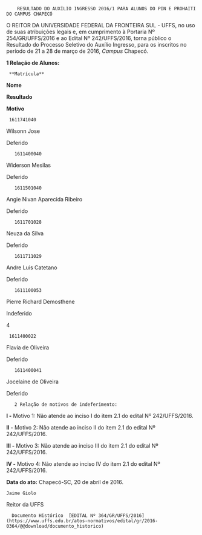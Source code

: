         RESULTADO DO AUXÍLIO INGRESSO 2016/1 PARA ALUNOS DO PIN E PROHAITI DO CAMPUS CHAPECÓ  

O REITOR DA UNIVERSIDADE FEDERAL DA FRONTEIRA SUL - UFFS, no uso de suas atribuições legais e, em cumprimento à Portaria Nº 254/GR/UFFS/2016 e ao Edital Nº 242/UFFS/2016, torna público o Resultado do Processo Seletivo do Auxílio Ingresso, para os inscritos no período de 21 a 28 de março de 2016, *Campus* Chapecó.

 **1 Relação de Alunos:**

     **Matrícula**

   **Nome**

   **Resultado**

   **Motivo**

     1611741040

   Wilsonn Jose

   Deferido

       1611400040

   Widerson Mesilas

   Deferido

       1611501040

   Angie Nivan Aparecida Ribeiro

   Deferido

       1611701028

   Neuza da Silva

   Deferido

       1611711029

   Andre Luis Catetano

   Deferido

       1611100053

   Pierre Richard Demosthene

   Indeferido

   4

     1611400022

   Flavia de Oliveira

   Deferido

       1611400041

   Jocelaine de Oliveira

   Deferido

       2 Relação de motivos de indeferimento:

 **I -** Motivo 1: Não atende ao inciso I do item 2.1 do edital Nº 242/UFFS/2016.

 **II -** Motivo 2: Não atende ao inciso II do item 2.1 do edital Nº 242/UFFS/2016.

 **III -** Motivo 3: Não atende ao inciso III do item 2.1 do edital Nº 242/UFFS/2016.

 **IV -** Motivo 4: Não atende ao inciso IV do item 2.1 do edital Nº 242/UFFS/2016.

  

   **Data do ato:** Chapecó-SC, 20 de abril de 2016.   
 

    Jaime Giolo   
 Reitor da UFFS 

      Documento Histórico  [EDITAL Nº 364/GR/UFFS/2016](https://www.uffs.edu.br/atos-normativos/edital/gr/2016-0364/@@download/documento_historico)     
      
